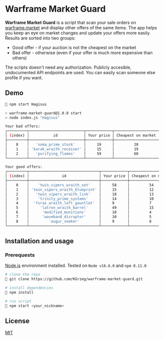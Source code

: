 # Warframe Market Guard

**Warframe Market Guard** is a script that scan your sale orders on [warframe.market](https://warframe.market/) and display other offers of the same items.
The app helps you keep an eye on market changes and update your offers more easily.
Results are sorted into two groups:

- Good offer - if your auction is not the cheapest on the market
- Bad offer - otherwise (even if your offer is much more expensive than others)

The scripts doesn't need any authorization.
Publicly accesible, undocumented API endpoints are used.
You can easily scan someone else profile if you want.

## Demo

```bash
🐧 npm start Hagisus

> warframe-market-guard@1.0.0 start
> node index.js "Hagisus"

Your bad offers:
┌─────────┬─────────────────────────┬────────────┬────────────────────┐
│ (index) │           id            │ Your price │ Cheapest on market │
├─────────┼─────────────────────────┼────────────┼────────────────────┤
│    0    │   'soma_prime_stock'    │     19     │         20         │
│    1    │ 'karak_wraith_receiver' │     15     │         19         │
│    2    │   'purifying_flames'    │     59     │         60         │
└─────────┴─────────────────────────┴────────────┴────────────────────┘

Your good offers:
┌─────────┬────────────────────────────────┬────────────┬────────────────────┐
│ (index) │               id               │ Your price │ Cheapest on market │
├─────────┼────────────────────────────────┼────────────┼────────────────────┤
│    0    │    'twin_vipers_wraith_set'    │     58     │         54         │
│    1    │ 'twin_vipers_wraith_blueprint' │     15     │         12         │
│    2    │   'twin_vipers_wraith_link'    │     18     │         13         │
│    3    │    'trinity_prime_systems'     │     14     │         10         │
│    4    │  'furax_wraith_left_gauntlet'  │     9      │         7          │
│    5    │     'latron_wraith_barrel'     │     49     │         15         │
│    6    │      'modified_munitions'      │     10     │         4          │
│    7    │      'waveband_disruptor'      │     10     │         5          │
│    8    │         'augur_seeker'         │     9      │         8          │
└─────────┴────────────────────────────────┴────────────┴────────────────────┘
```

## Installation and usage

### Prerequests

[Node.js](https://nodejs.org/) environment installed.
Tested on `Node v16.6.0` and `npm 8.11.0`

```bash
# clone the repo
🐧 git clone https://github.com/KGrzeg/warframe-market-guard.git

# install dependencies
🐧 npm install

# run script
🐧 npm start <your_nickname>
```

## License

[MIT](https://github.com/KGrzeg/warframe-market-guard/blob/master/LICENSE)

